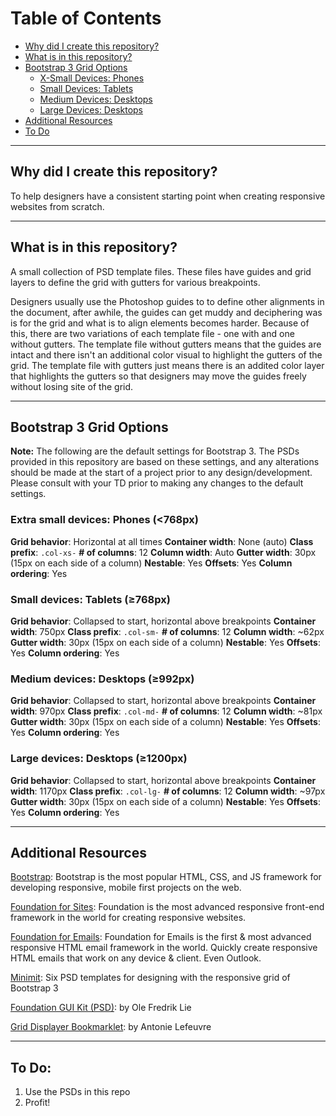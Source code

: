 Table of Contents
====================
* [Why did I create this repository?](#why-did-i-create-this-repository)
* [What is in this repository?](#what-is-in-this-repository)
* [Bootstrap 3 Grid Options](#bootstrap-3-grid-options)
	* [X-Small Devices: Phones](#extra-small-devices-phones-768px)
	* [Small Devices: Tablets](#small-devices-tablets-768px)
	* [Medium Devices: Desktops](#medium-devices-desktops-992px)
	* [Large Devices: Desktops](#large-devices-desktops-1170px)
* [Additional Resources](#additional-resources)
* [To Do](#to-do)

----

## Why did I create this repository?

To help designers have a consistent starting point when creating responsive websites from scratch.

----

## What is in this repository?

A small collection of PSD template files. These files have guides and grid layers to define the grid with gutters for various breakpoints.

Designers usually use the Photoshop guides to to define other alignments in the document, after awhile, the guides can get muddy and deciphering was is for the grid and what is to align elements becomes harder. Because of this, there are two variations of each template file - one with and one without gutters. The template file without gutters means that the guides are intact and there isn't an additional color visual to highlight the gutters of the grid. The template file with gutters just means there is an addited color layer that highlights the gutters so that designers may move the guides freely without losing site of the grid.

----

## Bootstrap 3 Grid Options

**Note:** The following are the default settings for Bootstrap 3. The PSDs provided in this repository are based on these settings, and any alterations should be made at the start of a project prior to any design/development. Please consult with your TD prior to making any changes to the default settings.

### Extra small devices: Phones (<768px)
**Grid behavior**: Horizontal at all times
**Container width**: None (auto)
**Class prefix**: `.col-xs-`
**# of columns**: 12
**Column width**: Auto
**Gutter width**: 30px (15px on each side of a column)
**Nestable**: Yes
**Offsets**: Yes
**Column ordering**: Yes

### Small devices: Tablets (&ge;768px)
**Grid behavior**: Collapsed to start, horizontal above breakpoints
**Container width**: 750px
**Class prefix**: `.col-sm-`
**# of columns**: 12
**Column width**: ~62px
**Gutter width**: 30px (15px on each side of a column)
**Nestable**: Yes
**Offsets**: Yes
**Column ordering**: Yes

### Medium devices: Desktops (&ge;992px)
**Grid behavior**: Collapsed to start, horizontal above breakpoints
**Container width**: 970px
**Class prefix**: `.col-md-`
**# of columns**: 12
**Column width**: ~81px
**Gutter width**: 30px (15px on each side of a column)
**Nestable**: Yes
**Offsets**: Yes
**Column ordering**: Yes

### Large devices: Desktops (&ge;1200px)
**Grid behavior**: Collapsed to start, horizontal above breakpoints
**Container width**: 1170px
**Class prefix**: `.col-lg-`
**# of columns**: 12
**Column width**: ~97px
**Gutter width**: 30px (15px on each side of a column)
**Nestable**: Yes
**Offsets**: Yes
**Column ordering**: Yes

----

## Additional Resources
[Bootstrap](http://getbootstrap.com/css/): Bootstrap is the most popular HTML, CSS, and JS framework for developing responsive, mobile first projects on the web.

[Foundation for Sites](http://foundation.zurb.com/sites.html): Foundation is the most advanced responsive front-end framework in the world for creating responsive websites.

[Foundation for Emails](http://foundation.zurb.com/emails.html): Foundation for Emails is the first & most advanced responsive HTML email framework in the world. Quickly create responsive HTML emails that work on any device & client. Even Outlook.

[Minimit](http://www.minimit.com/articles/tips-resources/bootstrap-3-responsive-grid-psd-templates): Six PSD templates for designing with the responsive grid of Bootstrap 3

[Foundation GUI Kit (PSD)](http://foundationpress.olefredrik.com/ui-kits/foundation-ui-kit-for-photoshop): by Ole Fredrik Lie

[Grid Displayer Bookmarklet](http://alefeuvre.github.io/foundation-grid-displayer/): by Antonie Lefeuvre

----

## To Do:
1. Use the PSDs in this repo
2. Profit!
